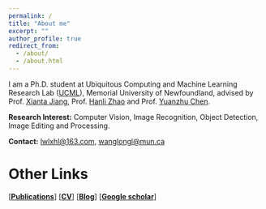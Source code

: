 ```yaml
---
permalink: /
title: "About me"
excerpt: ""
author_profile: true
redirect_from: 
  - /about/
  - /about.html
---
```


I am a Ph.D. student at Ubiquitous Computing and Machine Learning Research Lab ([UCML](https://sites.google.com/view/ucmi/home)), Memorial University of Newfoundland, advised by Prof. [Xianta Jiang](http://www.cs.mun.ca/~xiantaj/), Prof. [Hanli Zhao](http://i3s.wzu.edu.cn/info/1104/1183.htm) and Prof. [Yuanzhu Chen](http://www.cs.mun.ca/~yzchen/). 

**Research Interest:** Computer Vision, Image Recognition, Object Detection, Image Editing and Processing.

<!-- **Address:** Wenzhou University, Wenzhou Chashan Higher Education Park, Wenzhou, P.R. China. -->

**Contact:** lwlxhl@163.com, wanglongl@mun.ca

# Other Links

[[**Publications**](https://longlongaaago.github.io/publications/)]   [[**CV**](https://longlongaaago.github.io/cv/)]   [[**Blog**](https://blog.csdn.net/Willen_?spm=1000.2115.3001.5343)] [[**Google scholar**](https://scholar.google.com/citations?user=mbJToCgAAAAJ&hl=en&oi=ao)]
